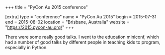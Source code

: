 +++
title = "PyCon Au 2015 conference"

[extra]
type = "conference"
name = "PyCon Au 2015"
begin = 2015-07-31
end = 2015-08-02
location = "Brisbane, Australia"
website = "https://2015.pycon-au.org/"
+++

There were some really good talks. I went to the education miniconf, which
had a number of good talks by different people in teaching kids to program,
especially in Python.

